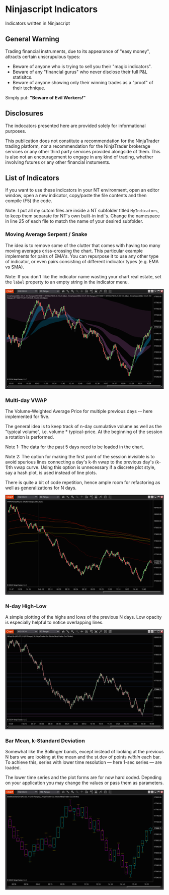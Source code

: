 # Ninjascript Indicators
Indicators written in Ninjascript

## General Warning
Trading financial instruments, due to its appearance of "easy money", attracts certain unscrupulous types:
 
 * Beware of anyone who is trying to sell you their "magic indicators".
 * Beware of any "financial gurus" who never disclose their full P&L statisitcs. 
 * Beware of anyone showing only their winning trades as a "proof" of their technique.

Simply put: **"Beware of Evil Workers!"**

## Disclosures
The indocators presented here are provided solely for informational purposes.

This publication does not constitute a recommendation for the NinjaTrader trading platform, nor a recommendation for the NinjaTrader brokerage services or any other third party services provided alongside of them. This is also not an encouragement to engage in any kind of trading, whether involving futures or any other financial instuments.


## List of Indicators

If you want to use these indicators in your NT environment, open an editor window, open a new indicator, copy/paste the file contents and then compile (F5) the code.

Note: I put all my cutom files are inside a NT subfolder titled `MyIndicators`, to keep them separate for NT's own built-in indi's. Change the namespace in line 25 of each file to match the name of your desired subfolder.

### Moving Average Serpent / Snake
The idea is to remove some of the clutter that comes with having too many moving averages criss-crossing the chart. This particular example implements for pairs of EMA's. You can repurpose it to use any other type of indicator, or even pairs consisting of different indicator types (e.g. EMA vs SMA).

Note: If you don't like the indicator name wasting your chart real estate, set the `label` property to an empty string in the indicator menu.

![Ema Serpents](figures/EmaSerpents.png)

### Multi-day VWAP
The Volume-Weighted Average Price for multiple previous days -- here implemented for five.

The general idea is to keep track of n-day cumulative volume as well as the "typical volume", i.e. volume * typical-price. At the beginning of the session a rotation is performed. 

Note 1: The data for the past 5 days need to be loaded in the chart.

Note 2: The option for making the first point of the session invisible is to avoid spurious lines connecting a day's k-th vwap to the previous day's (k-1)th vwap curve. Using this option is unnecessary if a discrete plot style, say a hash plot, is used instead of line plots.

There is quite a bit of code repetition, hence ample room for refactoring as well as generalizations for N days.

![5-Day VWAP](figures/VWAP5Day.png)

### N-day High-Low
A simple plotting of the highs and lows of the previous N days. Low opacity is especially helpful to notice overlapping lines.

![NDayHiLo](figures/NDayHiLo.png)

### Bar Mean, k-Standard Deviation
Somewhat like the Bollinger bands, except instead of looking at the previous N bars we are looking at the mean and the st.dev of points *within* each bar. To achieve this, series with lower time resolution — here 1-sec series — are loaded.

The lower time series and the plot forms are for now hard coded. Depnding on your application you may change the values or pass them as parameters.

![BarMeanStanDev](figures/BarMeanStanDev.png)

